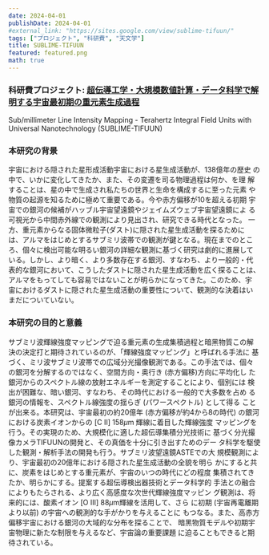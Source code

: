 ```yaml
---
date: 2024-04-01
publishDate: 2024-04-01
#external_link: "https://sites.google.com/view/sublime-tifuun/"
tags: ["プロジェクト", "科研費", "天文学"]
title: SUBLIME-TIFUUN
featured: featured.png
math: true
---
```

### 科研費プロジェクト: <a href="https://sites.google.com/view/sublime-tifuun/" target="_blank" rel="noopener">超伝導工学・大規模数値計算・データ科学で解明する宇宙最初期の重元素生成過程</a>

Sub/millimeter Line Intensity Mapping -
Terahertz Integral Field Units with Universal Nanotechnology
(SUBLIME-TIFUUN)

### 本研究の背景

宇宙における隠された星形成活動宇宙における星生成活動が、138億年の歴史
の中で、いかに変化してきたか、また、その変遷を司る物理過程は何か、を理
解することは、星の中で生成され私たちの世界と生命を構成するに至った元素
や物質の起源を知るために極めて重要である。今や赤方偏移が10を超える初期
宇宙での銀河の候補がハッブル宇宙望遠鏡やジェイムズウェブ宇宙望遠鏡によ
る可視光から中間赤外線での観測により見出され、研究できる時代となった。
一方、重元素からなる固体微粒子(ダスト)に隠された星生成活動を探るために
は、アルマをはじめとするサブミリ波帯での観測が鍵となる。現在までのとこ
ろ、個々に検出可能な明るい銀河の詳細な観測に基づく研究は劇的に進展して
いる。しかし、より暗く、より多数存在する銀河、すなわち、より一般的・代
表的な銀河において、こうしたダストに隠された星生成活動を広く探ることは、
アルマをもってしても容易ではないことが明らかになってきた。このため、宇
宙におけるダストに隠された星生成活動の重要性について、観測的な決着はい
まだについていない。

### 本研究の目的と意義

サブミリ波輝線強度マッピングで迫る重元素の生成集積過程と暗黑物質この解
決の決定打と期待されているのが、「輝線強度マッピング」と呼ばれる手法に
基づく、ミリ波サブミリ波帯での広域分光撮像観測である。この手法では、個々
の銀河を分解するのではなく、空間方向・奥行き (赤方偏移)方向に平均化し
た銀河からのスペクトル線の放射エネルギーを測定することにより、個別には
検出が困難な、暗い銀河、すなわち、その時代における一般的で大多数を占め
る銀河の情報を、スペクトル線強度の揺らぎ (パワースペクトル) として得る
ことが出来る。本研究は、宇宙最初の約20億年 (赤方偏移が約4から8の時代)
の銀河における炭素イオンからの [C II] 158$\mu$m 輝線に着目した輝線強度
マッピングを行う。その実現のため、大規模化に適した超伝導集積分光技術に
基づく分光撮像カメラTIFUUNの開発と、その真価を十分に引き出すためのデー
タ科学を駆使した観測・解析手法の開発も行う。サブミリ波望遠鏡ASTEでの大
規模観測により、宇宙最初の20億年における隠された星生成活動の全貌を明ら
かにすると共に、炭素をはじめとする重元素が、宇宙のいつの時代にどの程度
集積されてきたか、明らかにする。提案する超伝導検出器技術とデータ科学的
手法との融合によりもたらされる、より広く高感度な次世代輝線強度マッピン
グ観測は、将来的には、酸素イオン [O III] 88$\mu$m輝線を活用して、さら
に初期 (宇宙再電離期より以前) の宇宙への観測的な手がかりを与えることに
もつなる。また、高赤方偏移宇宙における銀河の大域的な分布を探ることで、
暗黑物質モデルや初期宇宙物理に新たな制限を与えるなど、宇宙論の重要課題
に迫ることもできると期待されている。
